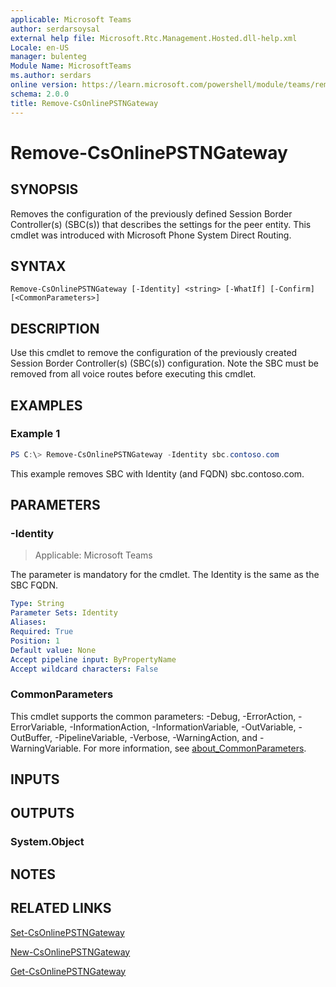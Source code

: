 ```yaml
---
applicable: Microsoft Teams
author: serdarsoysal
external help file: Microsoft.Rtc.Management.Hosted.dll-help.xml
Locale: en-US
manager: bulenteg
Module Name: MicrosoftTeams
ms.author: serdars
online version: https://learn.microsoft.com/powershell/module/teams/remove-csonlinepstngateway
schema: 2.0.0
title: Remove-CsOnlinePSTNGateway
---
```


# Remove-CsOnlinePSTNGateway

## SYNOPSIS
Removes the configuration of the previously defined Session Border Controller(s) (SBC(s))  that describes the settings for the peer entity. This cmdlet was introduced with Microsoft Phone System Direct Routing.

## SYNTAX
```
Remove-CsOnlinePSTNGateway [-Identity] <string> [-WhatIf] [-Confirm] [<CommonParameters>]
```

## DESCRIPTION
Use this cmdlet to remove the configuration of the previously created Session Border Controller(s) (SBC(s)) configuration. Note the SBC must be removed from all voice routes before executing this cmdlet.

## EXAMPLES

### Example 1
```powershell
PS C:\> Remove-CsOnlinePSTNGateway -Identity sbc.contoso.com
```

This example removes SBC with Identity (and FQDN) sbc.contoso.com.

## PARAMETERS

### -Identity

> Applicable: Microsoft Teams

The parameter is mandatory for the cmdlet. The Identity is the same as the SBC FQDN.

```yaml
Type: String
Parameter Sets: Identity
Aliases:
Required: True
Position: 1
Default value: None
Accept pipeline input: ByPropertyName
Accept wildcard characters: False
```

### CommonParameters
This cmdlet supports the common parameters: -Debug, -ErrorAction, -ErrorVariable, -InformationAction, -InformationVariable, -OutVariable, -OutBuffer, -PipelineVariable, -Verbose, -WarningAction, and -WarningVariable. For more information, see [about_CommonParameters](https://go.microsoft.com/fwlink/?LinkID=113216).

## INPUTS

## OUTPUTS

### System.Object

## NOTES

## RELATED LINKS

[Set-CsOnlinePSTNGateway](https://learn.microsoft.com/powershell/module/teams/set-csonlinepstngateway)

[New-CsOnlinePSTNGateway](https://learn.microsoft.com/powershell/module/teams/new-csonlinepstngateway)

[Get-CsOnlinePSTNGateway](https://learn.microsoft.com/powershell/module/teams/get-csonlinepstngateway)
